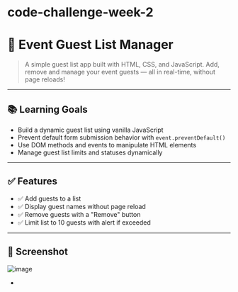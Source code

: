 # code-challenge-week-2
# 🎉 Event Guest List Manager

> A simple guest list app built with HTML, CSS, and JavaScript. Add, remove and manage your event guests — all in real-time, without page reloads!

---

## 📚 Learning Goals

- Build a dynamic guest list using vanilla JavaScript
- Prevent default form submission behavior with `event.preventDefault()`
- Use DOM methods and events to manipulate HTML elements
- Manage guest list limits and statuses dynamically

---

## ✅ Features

- ✅ Add guests to a list
- ✅ Display guest names without page reload
- ✅ Remove guests with a "Remove" button
- ✅ Limit list to 10 guests with alert if exceeded
  

---



## 📸 Screenshot
![image](https://github.com/user-attachments/assets/d88d3521-8204-4f3d-a832-2e5c1a992984)




-

